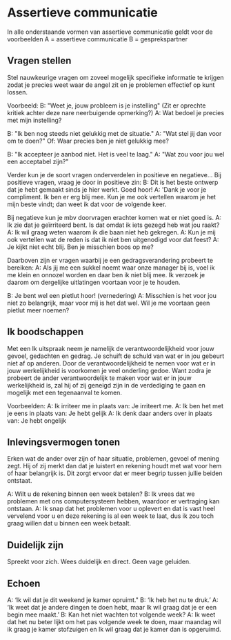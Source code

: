 # Assertieve communicatie

In alle onderstaande vormen van assertieve communicatie geldt voor de voorbeelden
A = assertieve communicatie
B = gesprekspartner



## Vragen stellen

Stel nauwkeurige vragen om zoveel mogelijk specifieke informatie te krijgen zodat je precies weet waar de angel zit en 
je problemen effectief op kunt lossen.

Voorbeeld:
B: "Weet je, jouw probleem is je instelling" (Zit er oprechte kritiek achter deze nare neerbuigende opmerking?)
A: Wat bedoel je precies met mijn instelling?

B: "Ik ben nog steeds niet gelukkig met de situatie."
A: "Wat stel jij dan voor om te doen?" Of: Waar precies ben je niet gelukkig mee?

B: "Ik accepteer je aanbod niet. Het is veel te laag."
A: "Wat zou voor jou wel een acceptabel zijn?"

Verder kun je de soort vragen onderverdelen in positieve en negatieve... Bij positieve vragen, vraag je door in positieve zin:
B: Dit is het beste ontwerp dat je hebt gemaakt sinds je hier werkt. Goed hoor!
A: 'Dank je voor je compliment. Ik ben er erg blij mee. Kun je me ook vertellen waarom je het mijn beste vindt; dan weet ik dat voor de volgende keer.

Bij negatieve kun je mbv doorvragen erachter komen wat er niet goed is.
A: Ik zie dat je geïrriteerd bent. Is dat omdat ik iets gezegd heb wat jou raakt?
A: Ik wil graag weten waarom ik die baan niet heb gekregen.
A: Kun je mij ook vertellen wat de reden is dat ik niet ben uitgenodigd voor dat feest?
A: Je kijkt niet echt blij. Ben je misschien boos op me?

Daarboven zijn er vragen waarbij je een gedragsverandering probeert te bereiken:
A: Als jij me een sukkel noemt waar onze manager bij is, voel ik me klein en onnozel worden en daar ben ik niet blij mee. 
Ik verzoek je daarom om dergelijke uitlatingen voortaan voor je te houden.

B: Je bent wel een pietlut hoor! (vernedering)
A: Misschien is het voor jou niet zo belangrijk, maar voor mij is het dat wel.
Wil je me voortaan geen pietlut meer noemen?

## Ik boodschappen

Met een Ik uitspraak neem je namelijk de verantwoordelijkheid voor jouw gevoel, gedachten en gedrag. 
Je schuift de schuld van wat er in jou gebeurt niet af op anderen. Door de verantwoordelijkheid te nemen voor wat 
er in jouw werkelijkheid is voorkomen je veel onderling gedoe. 
Want zodra je probeert de ander verantwoordelijk te maken voor wat er in jouw werkelijkheid is, 
zal hij of zij geneigd zijn in de verdediging te gaan en mogelijk met een tegenaanval te komen. 

Voorbeelden:
A: Ik irriteer me in plaats van: Je irriteert me.
A: Ik ben het met je eens in plaats van: Je hebt gelijk
A: Ik denk daar anders over in plaats van: Je hebt ongelijk


## Inlevingsvermogen tonen

Erken wat de ander over zijn of haar situatie, problemen, gevoel of mening zegt. 
Hij of zij merkt dan dat je luistert en rekening houdt met wat voor hem of haar belangrijk is. 
Dit zorgt ervoor dat er meer begrip tussen jullie beiden ontstaat.

A: Wilt u de rekening binnen een week betalen?
B: Ik vrees dat we problemen met ons computersysteem hebben, waardoor er vertraging kan ontstaan.
A: Ik snap dat het problemen voor u oplevert en dat is vast heel vervelend voor u  en deze rekening is al een week te laat, dus ik zou toch graag willen dat u binnen een week betaalt.


## Duidelijk zijn


Spreekt voor zich. Wees duidelijk en direct. Geen vage geluiden.

## Echoen

A: ‘Ik wil dat je dit weekend je kamer opruimt."
B: ‘Ik heb het nu te druk.’
A: ‘Ik weet dat je andere dingen te doen hebt, maar Ik wil graag dat je er een begin mee maakt.’
B: Kan het niet wachten tot volgende week?
A: Ik weet dat het nu beter lijkt om het pas volgende week te doen, maar maandag wil ik graag je kamer stofzuigen en Ik wil graag dat je kamer dan is opgeruimd.


